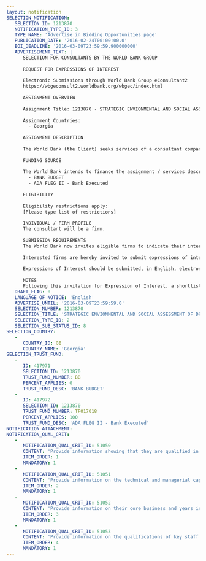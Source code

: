 ```yaml
---
layout: notification
SELECTION_NOTIFICATION: 
   SELECTION_ID: 1213870
   NOTIFICATION_TYPE_ID: 3
   TYPE_NAME: 'Advertise in Bidding Opportunities page'
   PUBLICATION_DATE: '2016-02-24T00:00:00.0'
   EOI_DEADLINE: '2016-03-09T23:59:59.900000000'
   ADVERTISEMENT_TEXT: |
      SELECTION FOR CONSULTANTS BY THE WORLD BANK GROUP
      
      REQUEST FOR EXPRESSIONS OF INTEREST
      
      Electronic Submissions through World Bank Group eConsultant2
      https://wbgeconsult2.worldbank.org/wbgec/index.html
      
      ASSIGNMENT OVERVIEW
      
      Assignment Title: 1213870 - STRATEGIC ENVIONMENTAL AND SOCIAL ASSESSMENT OF DRAFT FOREST CODE OF GEORGIA
      
      Assignment Countries:
        - Georgia
      
      ASSIGNMENT DESCRIPTION
      
      The World Bank (the Client) seeks services of a consultant company to carry out strategic environmental and social assessment (SESA) of the draft Forest Code currently being developed by the MENRP and NFA with participation of a consultative committee set up by the Minister of Environment for this purpose. The Code is in a mature draft, which is permissive of carrying out its SESA. Present TOR is for a legal body which will carry out SESA, and contribute findings and recommendations to the law making process. SESA process shall follow the best international practice of carrying out strategic assessment of policy and legal documents and be in agreement with the World Banks OP/BP 4.01 Environmental Assessment and the EU Directive 2001/42/EC on the Assessment of the Effects of Certain Plans and Programmes on the Environment.
      
      FUNDING SOURCE
      
      The World Bank intends to finance the assignment / services described below under the following trust fund(s):
        - BANK BUDGET
        - ADA FLEG II - Bank Executed
      
      ELIGIBILITY
      
      Eligibility restrictions apply:
      [Please type list of restrictions]
      
      INDIVIDUAL / FIRM PROFILE
      The consultant will be a firm. 
      
      SUBMISSION REQUIREMENTS
      The World Bank now invites eligible firms to indicate their interest in providing the services.  Interested firms must provide information indicating that they are qualified to perform the services (brochures, description of similar assignments, experience in similar conditions, availability of appropriate skills among staff, etc. for firms; CV and cover letter for individuals).  Please note that the total size of all attachments should be less than 5MB.  Consultants may associate to enhance their qualifications.
      
      Interested firms are hereby invited to submit expressions of interest.
      
      Expressions of Interest should be submitted, in English, electronically through World Bank Group eTendering (https://wbgeconsult2.worldbank.org/wbgec/index.html)
      
      NOTES
      Following this invitation for Expression of Interest, a shortlist of qualified firms will be formally invited to submit proposals.  Shortlisting and selection will be subject to the availability of funding.
   DRAFT_FLAG: 0
   LANGUAGE_OF_NOTICE: 'English'
   ADVERTISE_UNTIL: '2016-03-09T23:59:59.0'
   SELECTION_NUMBER: 1213870
   SELECTION_TITLE: 'STRATEGIC ENVIONMENTAL AND SOCIAL ASSESSMENT OF DRAFT FOREST CODE OF GEORGIA'
   SELECTION_TYPE_ID: 2
   SELECTION_SUB_STATUS_ID: 8
SELECTION_COUNTRY: 
   - 
      COUNTRY_ID: GE
      COUNTRY_NAME: 'Georgia'
SELECTION_TRUST_FUND: 
   - 
      ID: 417971
      SELECTION_ID: 1213870
      TRUST_FUND_NUMBER: BB
      PERCENT_APPLIES: 0
      TRUST_FUND_DESC: 'BANK BUDGET'
   - 
      ID: 417972
      SELECTION_ID: 1213870
      TRUST_FUND_NUMBER: TF017018
      PERCENT_APPLIES: 100
      TRUST_FUND_DESC: 'ADA FLEG II - Bank Executed'
NOTIFICATION_ATTACHMENT: 
NOTIFICATION_QUAL_CRIT: 
   - 
      NOTIFICATION_QUAL_CRIT_ID: 51050
      CONTENT: 'Provide information showing that they are qualified in the field of the assignment.'
      ITEM_ORDER: 1
      MANDATORY: 1
   - 
      NOTIFICATION_QUAL_CRIT_ID: 51051
      CONTENT: 'Provide information on the technical and managerial capabilities of the firm.'
      ITEM_ORDER: 2
      MANDATORY: 1
   - 
      NOTIFICATION_QUAL_CRIT_ID: 51052
      CONTENT: 'Provide information on their core business and years in business.'
      ITEM_ORDER: 3
      MANDATORY: 1
   - 
      NOTIFICATION_QUAL_CRIT_ID: 51053
      CONTENT: 'Provide information on the qualifications of key staff.'
      ITEM_ORDER: 4
      MANDATORY: 1
---
```

